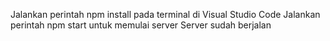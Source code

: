 Jalankan perintah npm install pada terminal di Visual Studio Code
Jalankan perintah npm start untuk memulai server
Server sudah berjalan
